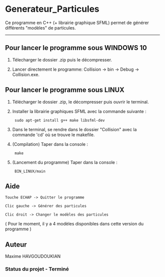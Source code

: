 # Generateur_Particules

Ce programme en C++ (+ librairie graphique SFML) permet de générer différents "modèles" de particules.

---

## Pour lancer le programme sous WINDOWS 10

1) Télecharger le dossier .zip puis le décompresser.

2) Lancer directement le programme: Collision -> bin -> Debug -> Collision.exe.

## Pour lancer le programme sous LINUX

1) Télécharger le dossier .zip, le décompresser puis ouvrir le terminal.

2) Installer la librairie graphiques SFML avec la commande suivante :

        sudo apt-get install g++ make libsfml-dev

3) Dans le terminal, se rendre dans le dossier "Collision" avec la commande 'cd' où se trouve le makefile.

4) (Compilation) Taper dans la console :

        make

5) (Lancement du programme) Taper dans la console : 
        
        BIN_LINUX/main

## Aide

    Touche ECHAP -> Quitter le programme

    Clic gauche -> Générer des particules

    Clic droit -> Changer le modèles des particules

( Pour le moment, il y a 4 modèles disponibles dans cette version du programme )

## Auteur
  Maxime HAVGOUDOUKIAN
  
### Status du projet - Terminé
